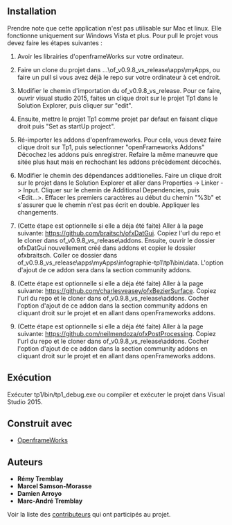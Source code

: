 ﻿## Installation
Prendre note que cette application n'est pas utilisable sur Mac et linux. Elle fonctionne uniquement sur Windows Vista et plus.
 Pour pull le projet vous devez faire les étapes suivantes :
1. Avoir les librairies d'openframeWorks sur votre ordinateur.

2. Faire un clone du projet dans ...\of_v0.9.8_vs_release\apps\myApps, ou faire un pull si vous avez déjà le repo sur votre ordinateur à cet endroit.

3. Modifier le chemin d'importation du of_v0.9.8_vs_release. Pour ce faire, ouvrir visual studio 2015, faites un clique droit sur le projet Tp1 dans le Solution Explorer, puis cliquer sur "edit".

4. Ensuite, mettre le projet Tp1 comme projet par defaut en faisant clique droit puis "Set as startUp project".

5. Ré-importer les addons d'openframeworks. Pour cela, vous devez faire clique droit sur Tp1, puis selectionner "openFrameworks Addons" Décochez les addons puis enregistrer. Refaire la même maneuvre que sitée plus haut mais en rechochant les addons précèdement décochés.

6. Modifier le chemin des dépendances additionelles. Faire un clique droit sur le projet dans le Solution Explorer et aller dans Properties -> Linker -> Input. Cliquer sur le chemin de Additional Dependencies, puis <Edit...>. Effacer les premiers caractères au début du chemin "%3b" et s'assurer que le chemin n'est pas écrit en double. Appliquer les changements.

7. (Cette étape est optionnelle si elle a déja été faite) Aller à la page suivante: https://github.com/braitsch/ofxDatGui. Copiez l'url du repo et le cloner dans of_v0.9.8_vs_release\addons. Ensuite, ouvrir le dossier ofxDatGui nouvellement créé dans addons et copier le dossier ofxbraitsch. Coller ce dossier dans of_v0.9.8_vs_release\apps\myApps\infographie-tp1\tp1\bin\data. L'option d'ajout de ce addon sera dans la section community addons.

8. (Cette étape est optionnelle si elle a déja été faite) Aller à la page suivante: https://github.com/charlesveasey/ofxBezierSurface. Copiez l'url du repo et le cloner dans of_v0.9.8_vs_release\addons. Cocher l'option d'ajout de ce addon dans la section community addons en cliquant droit sur le projet et en allant dans openFrameworks addons.

9. (Cette étape est optionnelle si elle a déja été faite) Aller à la page suivante: https://github.com/neilmendoza/ofxPostProcessing. Copiez l'url du repo et le cloner dans of_v0.9.8_vs_release\addons. Cocher l'option d'ajout de ce addon dans la section community addons en cliquant droit sur le projet et en allant dans openFrameworks addons.

## Exécution
Exécuter tp1/bin/tp1_debug.exe ou compiler et exécuter le projet dans Visual Studio 2015.

## Construit avec

* [OpenframeWorks](http://openframeworks.cc/)

## Auteurs

* **Rémy Tremblay**
* **Marcel Samson-Morasse**
* **Damien Arroyo**
* **Marc-André Tremblay**

Voir la liste des [contributeurs](https://github.com/RETRE208/infographie-tp1/graphs/contributors) qui ont participés au projet.
